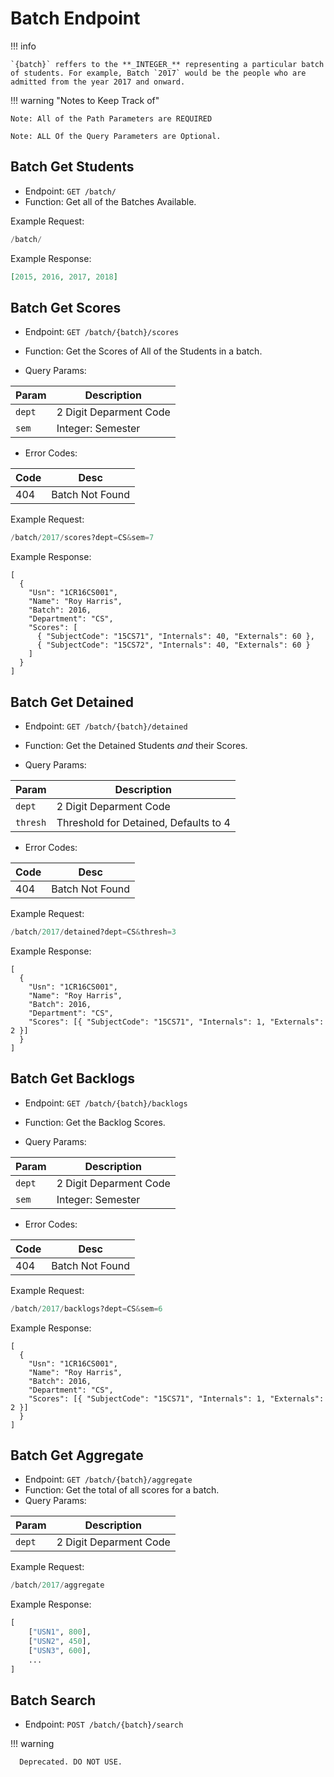 # Batch Endpoint

!!! info

    `{batch}` reffers to the **_INTEGER_** representing a particular batch of students. For example, Batch `2017` would be the people who are admitted from the year 2017 and onward.

!!! warning "Notes to Keep Track of"

    Note: All of the Path Parameters are REQUIRED

    Note: ALL Of the Query Parameters are Optional.

## Batch Get Students

- Endpoint: `GET ​/batch​/`
- Function: Get all of the Batches Available.

Example Request:

```py
/batch/
```

Example Response:

```json
[2015, 2016, 2017, 2018]
```

## Batch Get Scores

- Endpoint: `GET /batch​/{batch}​/scores`
- Function: Get the Scores of All of the Students in a batch.

- Query Params:

| Param  | Description            |
| ------ | ---------------------- |
| `dept` | 2 Digit Deparment Code |
| `sem`  | Integer: Semester      |

- Error Codes:

| Code | Desc            |
| ---- | --------------- |
| 404  | Batch Not Found |

Example Request:

```py
/batch/2017/scores?dept=CS&sem=7
```

Example Response:

```jsonc
[
  {
    "Usn": "1CR16CS001",
    "Name": "Roy Harris",
    "Batch": 2016,
    "Department": "CS",
    "Scores": [
      { "SubjectCode": "15CS71", "Internals": 40, "Externals": 60 },
      { "SubjectCode": "15CS72", "Internals": 40, "Externals": 60 }
    ]
  }
]
```

## Batch Get Detained

- Endpoint: `GET /batch​/{batch}​/detained`
- Function: Get the Detained Students _and_ their Scores.

- Query Params:

| Param    | Description                           |
| -------- | ------------------------------------- |
| `dept`   | 2 Digit Deparment Code                |
| `thresh` | Threshold for Detained, Defaults to 4 |

- Error Codes:

| Code | Desc            |
| ---- | --------------- |
| 404  | Batch Not Found |

Example Request:

```py
/batch/2017/detained?dept=CS&thresh=3
```

Example Response:

```jsonc
[
  {
    "Usn": "1CR16CS001",
    "Name": "Roy Harris",
    "Batch": 2016,
    "Department": "CS",
    "Scores": [{ "SubjectCode": "15CS71", "Internals": 1, "Externals": 2 }]
  }
]
```

## Batch Get Backlogs

- Endpoint: `GET /batch​/{batch}​/backlogs`
- Function: Get the Backlog Scores.

- Query Params:

| Param  | Description            |
| ------ | ---------------------- |
| `dept` | 2 Digit Deparment Code |
| `sem`  | Integer: Semester      |

- Error Codes:

| Code | Desc            |
| ---- | --------------- |
| 404  | Batch Not Found |

Example Request:

```py
/batch/2017/backlogs?dept=CS&sem=6
```

Example Response:

```jsonc
[
  {
    "Usn": "1CR16CS001",
    "Name": "Roy Harris",
    "Batch": 2016,
    "Department": "CS",
    "Scores": [{ "SubjectCode": "15CS71", "Internals": 1, "Externals": 2 }]
  }
]
```

## Batch Get Aggregate

- Endpoint: `GET /batch​/{batch}​/aggregate`
- Function: Get the total of all scores for a batch.
- Query Params:

| Param  | Description            |
| ------ | ---------------------- |
| `dept` | 2 Digit Deparment Code |

Example Request:

```py
/batch/2017/aggregate
```

Example Response:

```py
[
    ["USN1", 800],
    ["USN2", 450],
    ["USN3", 600],
    ...
]
```

## Batch Search

- Endpoint: `POST /batch​/{batch}​/search`

!!! warning

      Deprecated. DO NOT USE.
